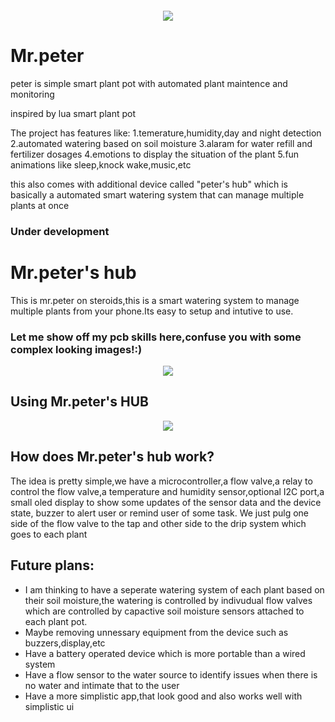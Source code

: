 <a href='none' target="_blank"><img alt='' src='https://img.shields.io/badge/ONGOING-100000?style=for-the-badge&logo=&logoColor=white&labelColor=FF0000&color=FF0000'/></a>

<p align="center">
  <img src="https://drive.google.com/uc?id=1syhcliU9BishY8ntnnpl2gHCz8AOahTV">
</p>



# Mr.peter
peter is  simple smart plant pot with automated plant maintence and monitoring


inspired by lua smart plant pot

The project has features like:
1.temerature,humidity,day and night detection
2.automated watering based on soil moisture
3.alaram for water refill and fertilizer dosages
4.emotions to display the situation of the plant
5.fun animations like sleep,knock wake,music,etc

this also comes with additional device called "peter's hub" which is basically a automated smart watering system that can manage multiple plants at once 
### Under development

# Mr.peter's hub
This is mr.peter on steroids,this is a  smart watering system to manage multiple plants from your phone.Its easy to setup and intutive to use.

### Let me show off my pcb skills here,confuse you with some complex looking images!:)
<p align="center">
  <img src="https://drive.google.com/uc?id=11uvL8PJuoMzkoO-Sp581wbz63R7_4DnD" >
</p>

## Using Mr.peter's HUB
<p align="center">
  <img src="https://drive.google.com/uc?id=1qmEzi4bTKZtw-2fTY8pbm100rfDxRgGp" >
</p>

## How does Mr.peter's hub work?
The idea is pretty simple,we have a microcontroller,a flow valve,a relay to control the flow valve,a temperature and humidity sensor,optional I2C port,a small oled display to show some updates of the sensor data and the device state, buzzer to alert user or remind user of some task.
We just pulg one side of the flow valve to the tap and other side to the drip system which goes to each plant

## Future plans:
- I am thinking to have a seperate watering system of each plant based on their soil moisture,the watering is controlled by indivudual flow valves which are controlled by capactive soil moisture sensors attached to each plant pot.
- Maybe removing unnessary equipment from the device such as buzzers,display,etc
- Have a battery operated device which is more portable than a wired system
- Have a flow sensor to the water source to identify issues when there is no water and intimate that to the user
- Have a more simplistic app,that look good and also works well with simplistic ui
